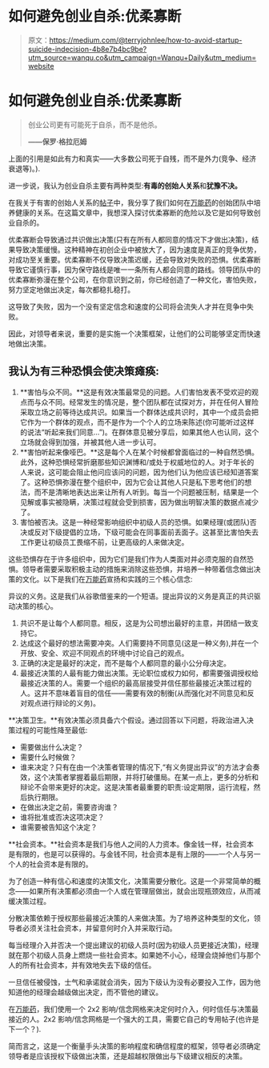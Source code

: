# 如何避免创业自杀:优柔寡断

> 原文：<https://medium.com/@terryjohnlee/how-to-avoid-startup-suicide-indecision-4b8e7b4bc9be?utm_source=wanqu.co&utm_campaign=Wanqu+Daily&utm_medium=website>

# 如何避免创业自杀:优柔寡断

> 创业公司更有可能死于自杀，而不是他杀。
> 
> **——保罗·格拉厄姆**

上面的引用是如此有力和真实——大多数公司死于自残，而不是外力(竞争、经济衰退等)。).

进一步说，我认为创业自杀主要有两种类型:**有毒的创始人关系**和**犹豫不决。**

在我关于有害的创始人关系的[帖子](/startup-grind/how-to-avoid-startup-suicide-toxic-founder-relationships-a8a0d746a82b)中，我分享了我们如何在[万能药](https://www.thepanacea.com/)的创始团队中培养健康的关系。在这篇文章中，我想深入探讨优柔寡断的危险以及它是如何导致创业自杀的。

优柔寡断会导致通过共识做出决策(只有在所有人都同意的情况下才做出决策)，结果导致决策缓慢。这种精神在初创企业中被放大了，因为速度是真正的竞争优势，对成功至关重要。优柔寡断不仅导致决策迟缓，还会导致对失败的恐惧。优柔寡断导致它谨慎行事，因为保守路线是唯一一条所有人都会同意的路线。领导团队中的优柔寡断弥漫在整个公司，在你意识到之前，你已经创造了一种文化，害怕失败，努力坚定地做出决定，每次都稳扎稳打。

这导致了失败，因为一个没有坚定信念和速度的公司将会流失人才并在竞争中失败。

因此，对领导者来说，重要的是实施一个决策框架，让他们的公司能够坚定而快速地做出决策。

## 我认为有三种恐惧会使决策瘫痪:

1.  **害怕与众不同。**这是有效决策最常见的问题。人们害怕发表不受欢迎的观点而与众不同。经常发生的情况是，整个团队都在试探对方，并在任何人冒险采取立场之前等待达成共识。如果当一个群体达成共识时，其中一个成员会把它作为一个群体的观点，而不是作为一个个人的立场来陈述(你可能听过这样的说法“听起来我们同意…”)。在群体意见被分享后，如果其他人也认同，这个立场就会得到加强，并被其他人进一步认可。
2.  **害怕听起来像哑巴。**这是每个人在某个时候都曾面临过的一种自然恐惧。此外，这种恐惧经常折磨那些知识渊博和/或处于权威地位的人。对于年长的人来说，这可能会阻止他问应该问的问题，因为他们认为他应该已经知道答案了。这种恐惧弥漫在整个组织中，因为它会让其他人只是私下思考他们的想法，而不是清晰地表达出来让所有人听到。每当一个问题被压制，结果是一个见解或事实被隐瞒，决策过程就会受到损害，因为做出明智决策的数据点减少了。
3.  害怕被否决。这是一种经常影响组织中初级人员的恐惧。如果经理(或团队)否决或反对下级提倡的立场，下级可能会在同事面前丢面子。这甚至比害怕失去工作更让初级员工畏缩不前，让更高级的人来做决定。

这些恐惧存在于许多组织中，因为它们是我们作为人类面对并必须克服的自然恐惧。领导者需要采取积极主动的措施来消除这些恐惧，并培养一种带着信念做出决策的文化。以下是我们在[万能药](https://www.thepanacea.com/)宣扬和实践的三个核心信念:

异议的义务。这是我们从谷歌借鉴来的一个短语。提出异议的义务是真正的共识驱动决策的核心。

1.  共识不是让每个人都同意。相反，这是为公司想出最好的主意，并团结一致支持它。
2.  达成这个最好的想法需要冲突。人们需要持不同意见(这是一种义务),并在一个开放、安全、欢迎不同观点的环境中讨论自己的观点。
3.  正确的决定是最好的决定，而不是每个人都同意的最小公分母决定。
4.  最接近决策的人最有能力做出决策。无论职位或权力如何，都需要强调授权给最接近决策的人。需要一个组织的最高层接受并信任那些最接近决策过程的人。这并不意味着盲目的信任——需要有效的制衡(从而强化对不同意见和反对观点进行辩论的义务)。

**决策卫生。**有效决策必须具备六个假设。通过回答以下问题，将政治进入决策过程的可能性降至最低:

*   需要做出什么决定？
*   需要什么时候做？
*   谁来决定？只有在由一个决策者管理的情况下,“有义务提出异议”的方法才会奏效，这个决策者掌握着最后期限，并将打破僵局。在某一点上，更多的分析和辩论不会带来更好的决定。这是决策者最重要的职责:设定期限，运行流程，然后执行期限。
*   在做出决定之前，需要咨询谁？
*   谁将批准或否决这项决定？
*   谁需要被告知这个决定？

**社会资本。**社会资本是我们与他人之间的人力资本。像金钱一样，社会资本是有限的，也是可以获得的。与金钱不同，社会资本是有上限的——一个人与另一个人的社会资本是有限的。

为了创造一种有信心和速度的决策文化，决策需要分散化。这是一个非常简单的概念——如果所有决策都必须由一个人或在管理层做出，就会出现瓶颈效应，从而减缓决策过程。

分散决策依赖于授权那些最接近决策的人来做决策。为了培养这种类型的文化，领导者必须关注社会资本，并留意何时介入并采取行动。

每当经理介入并否决一个提出建议的初级人员时(因为初级人员更接近决策)，经理就在那个初级人员身上燃烧一些社会资本。如果她不小心，经理会烧掉他们与那个人的所有社会资本，并有效地失去下级的信任。

一旦信任被侵蚀，士气和承诺就会消失，因为下级认为没有必要投入工作，因为他知道他的经理会越级做出决定，而不管他的建议。

在[万能药](https://www.thepanacea.com/)，我们使用一个 2x2 影响/信念网格来决定何时介入，何时信任与决策最接近的人。2x2 影响/信念网格是一个强大的工具，需要它自己的专用帖子(也许是下一个？).

简而言之，这是一个衡量手头决策的影响程度和确信程度的框架，领导者必须确定领导者是应该授权下级做出决策，还是超越权限做出与下级建议相反的决策。